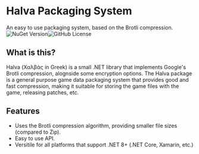 # Halva Packaging System
An easy to use packaging system, based on the Brotli compression.
![NuGet Version](https://img.shields.io/nuget/v/Halva.Package.Core)![GitHub License](https://img.shields.io/github/license/FirehawkV21/Halva.Package)


## What is this?
Halva (Χαλβάς in Greek) is a small .NET library that implements Google's Brotli compression, alognside some encryption options. The Halva package is a general purpose game data packaging system that provides good and fast compression, making it suitable for storing the game files with the game, releasing patches, etc.

## Features
- Uses the Brotli compression algorithm, providing smaller file sizes (compared to Zip).
- Easy to use API.
- Versitile for all platforms that support .NET 8+ (.NET Core, Xamarin, etc.)
